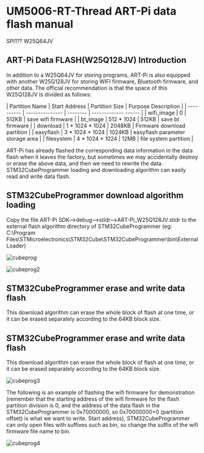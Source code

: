 
# UM5006-RT-Thread ART-Pi data flash manual

SPI1??
W25Q64JV



## ART-Pi Data FLASH(W25Q128JV) Introduction

In addition to a W25Q64JV for storing programs, ART-Pi is also equipped with another W25Q128JV for storing WIFI firmware, Bluetooth firmware, and other data. The official recommendation is that the space of this W25Q128JV is divided as follows:

| Partition Name | Start Address | Partition Size | Purpose Description |
| ---------- | --------------- | -------- | ------------- ------ |
| wifi_image | 0               | 512KB    | save wifi firmware    |
| bt_image   | 512 * 1024      | 512KB    | save bt firmware |
| download   | 1 * 1024 * 1024 | 2048KB   | Firmware download partition |
| easyflash  | 3 * 1024 * 1024 | 1024KB   | easyflash parameter storage area |
| filesystem | 4 * 1024 * 1024 | 12MB     | file system partition |


ART-Pi has already flashed the corresponding data information in the data flash when it leaves the factory, but sometimes we may accidentally destroy or erase the above data, and then we need to rewrite the data. STM32CubeProgrammer loading and downloading algorithm can easily read and write data flash.

## STM32CubeProgrammer download algorithm loading

Copy the file ART-Pi SDK-->debug-->stldr-->ART-Pi_W25Q128JV.stldr to the external flash algorithm directory of STM32CubeProgrammer (eg: C:\Program Files\STMicroelectronics\STM32Cube\STM32CubeProgrammer\bin\ExternalLoader)

![cubeprog](./figures/cubeprog.gif)

![cubeprog2](./figures/cubeprog2.gif)

## STM32CubeProgrammer erase and write data flash

This download algorithm can erase the whole block of flash at one time, or it can be erased separately according to the 64KB block size.

## STM32CubeProgrammer erase and write data flash

This download algorithm can erase the whole block of flash at one time, or it can be erased separately according to the 64KB block size.

![cubeprog3](./figures/cubeprog3.gif)

The following is an example of flashing the wifi firmware for demonstration (remember that the starting address of the wifi firmware for the flash partition division is 0, and the address of the data flash in the STM32CubeProgrammer is 0x70000000, so 0x70000000+0 (partition offset) is what we want to write. Start address), STM32CubeProgrammer can only open files with suffixes such as bin, so change the suffix of the wifi firmware file name to bin.

![cubeprog4](./figures/cubeprog4.gif)
